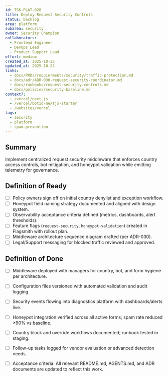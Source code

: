 ```yaml
---
id: TSK-PLAT-028
title: Deploy Request Security Controls
status: backlog
area: platform
subarea: security
owner: Security Champion
collaborators:
  - Frontend Engineer
  - DevOps Lead
  - Product Support Lead
effort: medium
created_at: 2025-10-23
updated_at: 2025-10-23
links:
  - docs/PRDs/requierments/security/traffic-protection.md
  - docs/adr/ADR-030-request-security-coordinator.md
  - docs/runbooks/request-security-controls.md
  - docs/policies/security-baseline.md
context7:
  - /vercel/next.js
  - /vercel/botid-nextjs-starter
  - /websites/vercel
tags:
  - security
  - platform
  - spam-prevention
---
```


## Summary
Implement centralized request security middleware that enforces country access controls, bot mitigation, and honeypot validation while emitting telemetry for governance.

## Definition of Ready
- [ ] Policy owners sign off on initial country denylist and exception workflow.
- [ ] Honeypot field naming strategy documented and aligned with design system.
- [ ] Observability acceptance criteria defined (metrics, dashboards, alert thresholds).
- [ ] Feature flags (`request-security`, `honeypot-validation`) created in Flagsmith with rollout plan.
- [ ] Middleware architecture sequence diagram drafted (per ADR-030).
- [ ] Legal/Support messaging for blocked traffic reviewed and approved.

## Definition of Done
- [ ] Middleware deployed with managers for country, bot, and form hygiene per architecture.
- [ ] Configuration files versioned with automated validation and audit logging.
- [ ] Security events flowing into diagnostics platform with dashboards/alerts live.
- [ ] Honeypot integration verified across all active forms; spam rate reduced ≥90% vs baseline.
- [ ] Country block and override workflows documented; runbook tested in staging.
- [ ] Follow-up tasks logged for vendor evaluation or advanced detection needs.
- [ ] Acceptance criteria: All relevant README.md, AGENTS.md, and ADR documents are updated to reflect this work.

